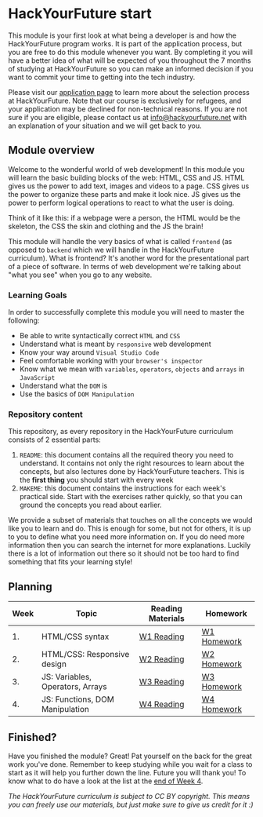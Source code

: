 # HackYourFuture start

This module is your first look at what being a developer is and how the HackYourFuture program works. It is part of the application process, but you are free to do this module whenever you want. By completing it you will have a better idea of what will be expected of you throughout the 7 months of studying at HackYourFuture so you can make an informed decision if you want to commit your time to getting into the tech industry.

Please visit our [application page](https://www.hackyourfuture.net/apply) to learn more about the selection process at HackYourFuture. Note that our course is exclusively for refugees, and your application may be declined for non-technical reasons. If you are not sure if you are eligible, please contact us at info@hackyourfuture.net with an explanation of your situation and we will get back to you.

## Module overview

Welcome to the wonderful world of web development! In this module you will learn the basic building blocks of the web: HTML, CSS and JS. HTML gives us the power to add text, images and videos to a page. CSS gives us the power to organize these parts and make it look nice. JS gives us the power to perform logical operations to react to what the user is doing.

Think of it like this: if a webpage were a person, the HTML would be the skeleton, the CSS the skin and clothing and the JS the brain!

This module will handle the very basics of what is called `frontend` (as opposed to `backend` which we will handle in the HackYourFuture curriculum). What is frontend? It's another word for the presentational part of a piece of software. In terms of web development we're talking about "what you see" when you go to any website.

### Learning Goals

In order to successfully complete this module you will need to master the following:

- Be able to write syntactically correct `HTML` and `CSS`
- Understand what is meant by `responsive` web development
- Know your way around `Visual Studio Code`
- Feel comfortable working with your `browser's inspector`
- Know what we mean with `variables`, `operators`, `objects` and `arrays` in `JavaScript`
- Understand what the `DOM` is
- Use the basics of `DOM Manipulation`

### Repository content

This repository, as every repository in the HackYourFuture curriculum consists of 2 essential parts:

1. `README`: this document contains all the required theory you need to understand. It contains not only the right resources to learn about the concepts, but also lectures done by HackYourFuture teachers. This is the **first thing** you should start with every week
2. `MAKEME`: this document contains the instructions for each week's practical side. Start with the exercises rather quickly, so that you can ground the concepts you read about earlier.

We provide a subset of materials that touches on all the concepts we would like you to learn and do. This is enough for some, but not for others, it is up to you to define what you need more information on. If you do need more information then you can search the internet for more explanations. Luckily there is a lot of information out there so it should not be too hard to find something that fits your learning style!

## Planning

| Week | Topic                            | Reading Materials              | Homework                        |
| ---- | -------------------------------- | ------------------------------ | ------------------------------- |
| 1.   | HTML/CSS syntax                  | [W1 Reading](/Week1/README.md) | [W1 Homework](/Week1/MAKEME.md) |
| 2.   | HTML/CSS: Responsive design      | [W2 Reading](/Week2/README.md) | [W2 Homework](/Week2/MAKEME.md) |
| 3.   | JS: Variables, Operators, Arrays | [W3 Reading](/Week3/README.md) | [W3 Homework](/Week3/MAKEME.md) |
| 4.   | JS: Functions, DOM Manipulation  | [W4 Reading](/Week4/README.md) | [W4 Homework](/Week4/MAKEME.md) |

## Finished?

Have you finished the module? Great! Pat yourself on the back for the great work you've done. Remember to keep studying while you wait for a class to start as it will help you further down the line. Future you will thank you! To know what to do have a look at the list at the [end of Week 4](./Week4/MAKEME.md).

_The HackYourFuture curriculum is subject to CC BY copyright. This means you can freely use our materials, but just make sure to give us credit for it :)_
